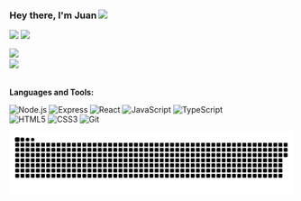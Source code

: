### Hey there, I'm Juan <img src="https://media.giphy.com/media/hvRJCLFzcasrR4ia7z/giphy.gif" width="25px">

<a href="https://www.linkedin.com/in/juanhlbarros/" target="_blank"><img src="https://img.shields.io/badge/-LinkedIn-%230077B5?style=for-the-badge&logo=linkedin&logoColor=white" target="_blank"></a>
<a href = "mailto:juanhlealbarros@gmail.com"><img src="https://img.shields.io/badge/-Gmail-%23333?style=for-the-badge&logo=gmail&logoColor=white" target="_blank"></a>

<div>
  <img src="https://github-readme-stats.vercel.app/api?username=sph3&show_icons=true&theme=radical&include_all_commits=true&count_private=true"/>
  <br>
  <img src="https://github-readme-stats.vercel.app/api/top-langs/?username=sph3&langs_count=8&theme=radical"/>
</div>
<br>

**Languages and Tools:**  

![Node.js](https://img.shields.io/static/v1?style=for-the-badge&message=Node.js&color=339933&logo=Node.js&logoColor=FFFFFF&label=)
![Express](https://img.shields.io/static/v1?style=for-the-badge&message=Express&color=000000&logo=Express&logoColor=FFFFFF&label=)
![React](https://img.shields.io/static/v1?style=for-the-badge&message=React&color=222222&logo=React&logoColor=61DAFB&label=)
![JavaScript](https://img.shields.io/static/v1?style=for-the-badge&message=JavaScript&color=222222&logo=JavaScript&logoColor=F7DF1E&label=)
![TypeScript](https://img.shields.io/static/v1?style=for-the-badge&message=TypeScript&color=3178C6&logo=TypeScript&logoColor=FFFFFF&label=)
<br>
![HTML5](https://img.shields.io/static/v1?style=for-the-badge&message=HTML5&color=E34F26&logo=HTML5&logoColor=FFFFFF&label=)
![CSS3](https://img.shields.io/static/v1?style=for-the-badge&message=CSS3&color=1572B6&logo=CSS3&logoColor=FFFFFF&label=)
![Git](https://img.shields.io/static/v1?style=for-the-badge&message=Git&color=F05032&logo=Git&logoColor=FFFFFF&label=)
 
![Snake animation](https://github.com/ViniciusMarquesp/ViniciusMarquesp/blob/output/github-contribution-grid-snake.svg)
